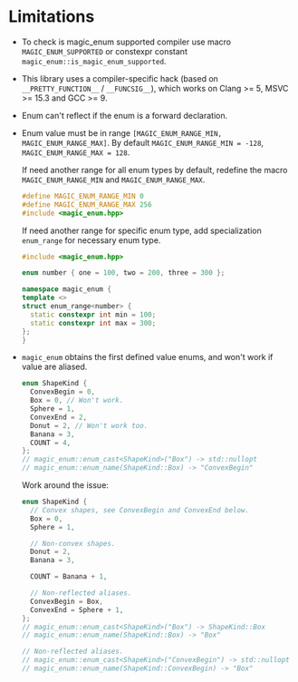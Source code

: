 # Limitations

* To check is magic_enum supported compiler use macro `MAGIC_ENUM_SUPPORTED` or constexpr constant `magic_enum::is_magic_enum_supported`.

* This library uses a compiler-specific hack (based on `__PRETTY_FUNCTION__` / `__FUNCSIG__`), which works on Clang >= 5, MSVC >= 15.3 and GCC >= 9.

* Enum can't reflect if the enum is a forward declaration.

* Enum value must be in range `[MAGIC_ENUM_RANGE_MIN, MAGIC_ENUM_RANGE_MAX]`. By default `MAGIC_ENUM_RANGE_MIN = -128`, `MAGIC_ENUM_RANGE_MAX = 128`.

  If need another range for all enum types by default, redefine the macro `MAGIC_ENUM_RANGE_MIN` and `MAGIC_ENUM_RANGE_MAX`.
  ```cpp
  #define MAGIC_ENUM_RANGE_MIN 0
  #define MAGIC_ENUM_RANGE_MAX 256
  #include <magic_enum.hpp>
  ```

  If need another range for specific enum type, add specialization `enum_range` for necessary enum type.
  ```cpp
  #include <magic_enum.hpp>

  enum number { one = 100, two = 200, three = 300 };

  namespace magic_enum {
  template <>
  struct enum_range<number> {
    static constexpr int min = 100;
    static constexpr int max = 300;
  };
  }
  ```

* `magic_enum` obtains the first defined value enums, and won't work if value are aliased.
  ```cpp
  enum ShapeKind {
    ConvexBegin = 0,
    Box = 0, // Won't work.
    Sphere = 1,
    ConvexEnd = 2,
    Donut = 2, // Won't work too.
    Banana = 3,
    COUNT = 4,
  };
  // magic_enum::enum_cast<ShapeKind>("Box") -> std::nullopt
  // magic_enum::enum_name(ShapeKind::Box) -> "ConvexBegin"
  ```
  Work around the issue:
  ```cpp
  enum ShapeKind {
    // Convex shapes, see ConvexBegin and ConvexEnd below.
    Box = 0,
    Sphere = 1,

    // Non-convex shapes.
    Donut = 2,
    Banana = 3,

    COUNT = Banana + 1,

    // Non-reflected aliases.
    ConvexBegin = Box,
    ConvexEnd = Sphere + 1,
  };
  // magic_enum::enum_cast<ShapeKind>("Box") -> ShapeKind::Box
  // magic_enum::enum_name(ShapeKind::Box) -> "Box"

  // Non-reflected aliases.
  // magic_enum::enum_cast<ShapeKind>("ConvexBegin") -> std::nullopt
  // magic_enum::enum_name(ShapeKind::ConvexBegin) -> "Box"
  ```
